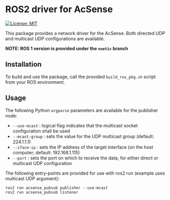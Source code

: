 # ROS2 driver for AcSense

[![License: MIT](https://img.shields.io/badge/License-MIT-blue.svg)](https://opensource.org/licenses/MIT)

This package provides a network driver for the AcSense. Both directed UDP and multicast UDP configurations are available.

**NOTE: ROS 1 version is provided under the `noetic` branch**

## Installation

To build and use the package, call the provided `build_ros_pkg.sh` script from your ROS environment.

## Usage

The following Python `argparse` parameters are available for the publisher node:

- `--use-mcast` : logical flag indicates that the multicast socket configuration shall be used
- `--mcast-group` : sets the value for the UDP multicast group (default: 224.1.1.1)
- `--iface-ip` : sets the IP address of the target interface (on the host computer; default: 192.168.1.115)
- `--port` : sets the port on which to receive the data, for either direct or multicast UDP configuration

The following entry-points are provided for use with ros2 run (example uses multicast UDP argument):

```
ros2 run acsense_pubsub publisher --use-mcast
ros2 run acsense_pubsub listener
```